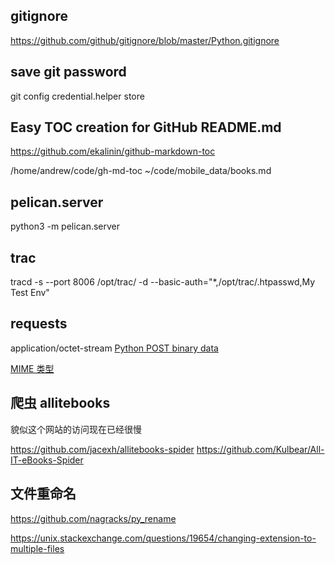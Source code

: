 ## gitignore

https://github.com/github/gitignore/blob/master/Python.gitignore

## save git password

 git config credential.helper store

## Easy TOC creation for GitHub README.md 

https://github.com/ekalinin/github-markdown-toc

/home/andrew/code/gh-md-toc   ~/code/mobile_data/books.md

## pelican.server

python3 -m pelican.server

## trac

tracd -s --port 8006 /opt/trac/ -d --basic-auth="*,/opt/trac/.htpasswd,My Test Env"

## requests

application/octet-stream [Python POST binary data](https://stackoverflow.com/questions/14365027/python-post-binary-data)

[MIME 类型](https://developer.mozilla.org/zh-CN/docs/Web/HTTP/Basics_of_HTTP/MIME_types)

## 爬虫 allitebooks

貌似这个网站的访问现在已经很慢

https://github.com/jacexh/allitebooks-spider
https://github.com/Kulbear/All-IT-eBooks-Spider

## 文件重命名

https://github.com/nagracks/py_rename

https://unix.stackexchange.com/questions/19654/changing-extension-to-multiple-files



